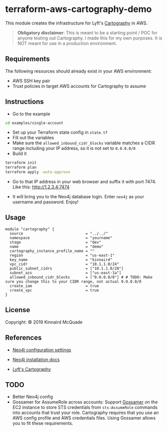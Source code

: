 # terraform-aws-cartography-demo

This module creates the infrastructure for Lyft's [Cartography](https://github.com/lyft/cartography#installation) in AWS.

> **Obligatory disclaimer**: This is meant to be a starting point / POC for anyone testing out Cartography. I made this for my own purposes. It is NOT meant for use in a production environment.

## Requirements

The following resources should already exist in your AWS environment:
* AWS SSH key pair
* Trust policies in target AWS accounts for Cartography to assume

## Instructions

* Go to the example

```bash
cd examples/single-account
```

* Set up your Terraform state config in `state.tf`
* Fill out the variables
* Make sure the `allowed_inbound_cidr_blocks` variable matches a CIDR range including your IP address, so it is not set to `0.0.0.0/0`
* Build it

```bash
terraform init
terraform plan
terraform apply -auto-approve
```

* Go to that IP address in your web browser and suffix it with port 7474. Like this: http://1.2.3.4:7474

* It will bring you to the Neo4j database login. Enter `neo4j` as your username and password. Enjoy!


## Usage

```hcl
module "cartography" {
  source                            = "../../"
  namespace                         = "yourname"
  stage                             = "dev"
  name                              = "demo"
  cartography_instance_profile_name = ""
  region                            = "us-east-1"
  key_name                          = "kinnaird"
  vpc_cidr                          = "10.1.1.0/24"
  public_subnet_cidrs               = ["10.1.1.0/28"]
  subnet_azs                        = ["us-east-1a"]
  allowed_inbound_cidr_blocks       = ["0.0.0.0/0"] # # TODO: Make sure you change this to your CIDR range, not actual 0.0.0.0/0
  create_iam                        = true
  create_vpc                        = true
}
```

## License

Copyright: &copy; 2019 Kinnaird McQuade


## References

* [Neo4j configuration settings](https://neo4j.com/docs/operations-manual/current/reference/configuration-settings/)

* [Neo4j installation docs](https://neo4j.com/docs/operations-manual/current/installation/)

* [Lyft's Cartography](https://github.com/lyft/cartography)

## TODO
* Better Neo4j config
* Gossamer for AssumeRole across accounts: Support [Gossamer](https://github.com/GESkunkworks/gossamer) on the EC2 instance to store STS credentials from `sts:AssumeRole` commands into accounts that trust your role. Cartography requires that you use an AWS config profile and AWS credentials files. Using Gossamer allows you to fit these requirements.
